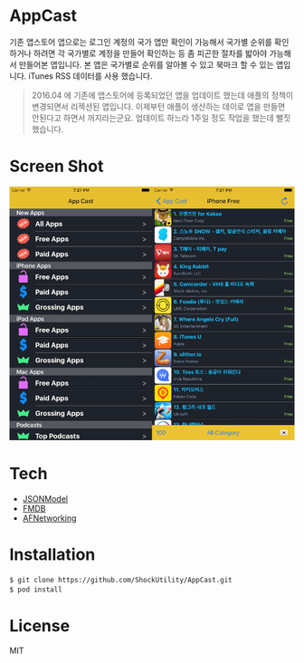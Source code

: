 # AppCast

기존 앱스토어 앱으로는 로그인 계정의 국가 앱만 확인이 가능해서 국가별 순위를 확인하거나 하려면
각 국가별로 계정을 만들어 확인하는 등 좀 피곤한 절차를 밟아야 가능해서 만들어본 앱입니다.
본 앱은 국가별로 순위를 알아볼 수 있고 북마크 할 수 있는 앱입니다.
iTunes RSS 데이터를 사용 했습니다.

>2016.04 에 기존에 앱스토어에 등록되었던 앱을 업데이트 했는데 애플의 정책이 변경되면서 리젝션된 앱입니다.
>이제부턴 애플이 생산하는 데이로 앱을 만들면 안된다고 하면서 꺼지라는군요.
>업데이트 하느라 1주일 정도 작업을 했는데 뻘짓 했습니다.

# Screen Shot
<p align="center" >
<img src="https://github.com/ShockUtility/AppCast/blob/master/screenshot.png">
</p>

# Tech
* [JSONModel](https://github.com/icanzilb/JSONModel)
* [FMDB](https://github.com/ccgus/fmdb)
* [AFNetworking](https://github.com/AFNetworking/AFNetworking)

# Installation
```sh
$ git clone https://github.com/ShockUtility/AppCast.git
$ pod install
```

# License
MIT
